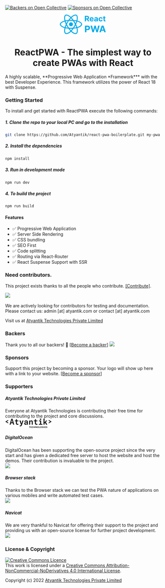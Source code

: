 [![Backers on Open Collective](https://opencollective.com/react-pwa/backers/badge.svg)](https://opencollective.com/react-pwa)  [![Sponsors on Open Collective](https://opencollective.com/react-pwa/sponsors/badge.svg)](https://opencollective.com/react-pwa) 


<p align="center" style="text-align:center">
  <a href="https://www.reactpwa.com" target="_blank"><img width="150px" src="https://github.com/Atyantik/react-pwa/blob/next/assets/reactpwa.svg?raw=true"></a>
</p>
<h1 align="center" style="text-align:center">ReactPWA - The simplest way to create PWAs with React</h1>
A highly scalable, **Progressive Web Application *Framework*** with the best Developer Experience.
This framework utilizes the power of React 18 with Suspense.

### Getting Started
To install and get started with ReactPWA execute the following commands:

##### 1. Clone the repo to your local PC and go to the installation
```bash
git clone https://github.com/Atyantik/react-pwa-boilerplate.git my-pwa && cd my-pwa
```

##### 2. Install the dependencies
```bash
npm install
``` 

##### 3. Run in development mode
```bash
npm run dev
```  

##### 4. To build the project
```bash
npm run build
```

#### Features
 - ✅ Progressive Web Application
 - ✅ Server Side Rendering
 - ✅ CSS bundling
 - ✅ SEO First
 - ✅ Code splitting
 - ✅ Routing via React-Router
 - ✅ React Suspense Support with SSR

### Need contributors.

This project exists thanks to all the people who contribute. [[Contribute]](CONTRIBUTING.md). 

<a href="https://github.com/Atyantik/react-pwa/graphs/contributors"><img src="https://opencollective.com/react-pwa/contributors.svg?width=890" /></a>

We are actively looking for contributors for testing and documentation.
Please contact us: admin [at] atyantik.com or contact [at] atyantik.com

Visit us at [Atyantik Technologies Private Limited](https://www.atyantik.com)

### Backers

Thank you to all our backers! 🙏 [[Become a backer](https://opencollective.com/react-pwa#backer)]
<a href="https://opencollective.com/react-pwa#backers" target="_blank"><img src="https://opencollective.com/react-pwa/backers.svg?width=890"></a>

### Sponsors

Support this project by becoming a sponsor. Your logo will show up here with a link to your website. [[Become a sponsor](https://opencollective.com/react-pwa#sponsor)]

### Supporters

##### Atyantik Technologies Private Limited

Everyone at Atyantik Technologies is contributing their free time for contributing to the project and core discussions.  
<a href="https://www.atyantik.com" target="_blank"><img width="150px" src="https://github.com/Atyantik/react-pwa/blob/next/assets/atyantik.svg?raw=true"></a>

##### DigitalOcean

DigitalOcean has been supporting the open-source project since the very start and has given a dedicated free server to host the website and host the demos. Their contribution is invaluable to the project.  
<a href="https://www.digitalocean.com" target="_blank"><img width="120px" src="https://www.reactpwa.com/img/supporters/digitalocean.svg"></a>

##### Browser stack
Thanks to the Browser stack we can test the PWA nature of applications on various mobiles and write automated test cases.  
<a href="https://www.browserstack.com" target="_blank"><img width="180px" src="https://www.reactpwa.com/img/supporters/browserstack-black.png"></a>

##### Navicat

We are very thankful to Navicat for offering their support to the project and providing us with an open-source license for further project development.  
<a href="https://www.navicat.com" target="_blank"><img width="180px" src="https://www.reactpwa.com/img/supporters/navicat.png"></a>


### License & Copyright

<a rel="license" href="http://creativecommons.org/licenses/by-nc-nd/4.0/"><img alt="Creative Commons Licence" style="border-width:0" src="https://i.creativecommons.org/l/by-nc-nd/4.0/88x31.png" /></a><br />This work is licensed under a <a rel="license" href="http://creativecommons.org/licenses/by-nc-nd/4.0/">Creative Commons Attribution-NonCommercial-NoDerivatives 4.0 International License</a>.

Copyright (c) 2022 [Atyantik Technologies Private Limited](https://www.atyantik.com/)
